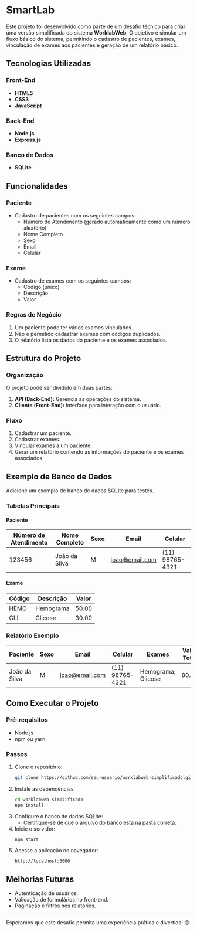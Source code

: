 # SmartLab

Este projeto foi desenvolvido como parte de um desafio técnico para criar uma versão simplificada do sistema **WorklabWeb**. O objetivo é simular um fluxo básico do sistema, permitindo o cadastro de pacientes, exames, vinculação de exames aos pacientes e geração de um relatório básico.

## Tecnologias Utilizadas

### Front-End
- **HTML5**
- **CSS3**
- **JavaScript**

### Back-End
- **Node.js**
- **Express.js**

### Banco de Dados
- **SQLite**

## Funcionalidades

### Paciente
- Cadastro de pacientes com os seguintes campos:
  - Número de Atendimento (gerado automaticamente como um número aleatório)
  - Nome Completo
  - Sexo
  - Email
  - Celular

### Exame
- Cadastro de exames com os seguintes campos:
  - Código (único)
  - Descrição
  - Valor

### Regras de Negócio
1. Um paciente pode ter vários exames vinculados.
2. Não é permitido cadastrar exames com códigos duplicados.
3. O relatório lista os dados do paciente e os exames associados.

## Estrutura do Projeto

### Organização
O projeto pode ser dividido em duas partes:
1. **API (Back-End):** Gerencia as operações do sistema.
2. **Cliente (Front-End):** Interface para interação com o usuário.

### Fluxo
1. Cadastrar um paciente.
2. Cadastrar exames.
3. Vincular exames a um paciente.
4. Gerar um relatório contendo as informações do paciente e os exames associados.

## Exemplo de Banco de Dados
Adicione um exemplo de banco de dados SQLite para testes.

### Tabelas Principais
#### Paciente
| Número de Atendimento | Nome Completo       | Sexo | Email             | Celular       |
|-----------------------|--------------------|------|-------------------|---------------|
| 123456               | João da Silva      | M    | joao@email.com    | (11) 98765-4321 |

#### Exame
| Código | Descrição    | Valor |
|--------|--------------|-------|
| HEMO   | Hemograma    | 50.00 |
| GLI    | Glicose      | 30.00 |

### Relatório Exemplo
| Paciente         | Sexo | Email           | Celular       | Exames         | Valor Total |
|------------------|------|-----------------|---------------|----------------|-------------|
| João da Silva    | M    | joao@email.com | (11) 98765-4321 | Hemograma, Glicose | 80.00       |

## Como Executar o Projeto

### Pré-requisitos
- Node.js
- npm ou yarn

### Passos
1. Clone o repositório:
   ```bash
   git clone https://github.com/seu-usuario/worklabweb-simplificado.git
   ```
2. Instale as dependências:
   ```bash
   cd worklabweb-simplificado
   npm install
   ```
3. Configure o banco de dados SQLite:
   - Certifique-se de que o arquivo do banco está na pasta correta.
4. Inicie o servidor:
   ```bash
   npm start
   ```
5. Acesse a aplicação no navegador:
   ```
   http://localhost:3000
   ```

## Melhorias Futuras
- Autenticação de usuários.
- Validação de formulários no front-end.
- Paginação e filtros nos relatórios.

---
Esperamos que este desafio permita uma experiência prática e divertida! 😊
